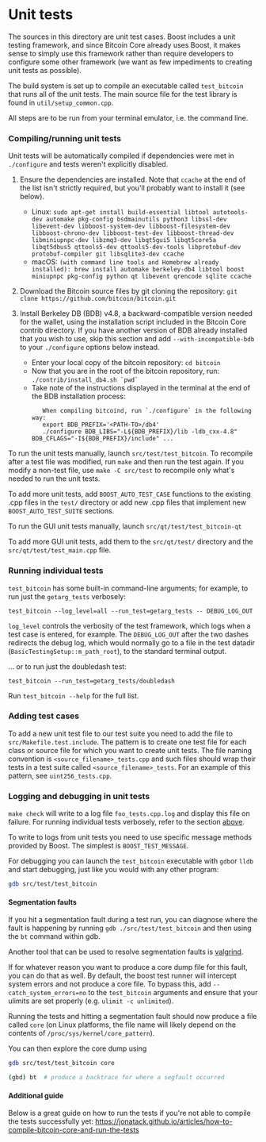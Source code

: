 # Unit tests

The sources in this directory are unit test cases. Boost includes a
unit testing framework, and since Bitcoin Core already uses Boost, it makes
sense to simply use this framework rather than require developers to
configure some other framework (we want as few impediments to creating
unit tests as possible).

The build system is set up to compile an executable called `test_bitcoin`
that runs all of the unit tests. The main source file for the test library is found in
`util/setup_common.cpp`.

All steps are to be run from your terminal emulator, i.e. the command line.

### Compiling/running unit tests

Unit tests will be automatically compiled if dependencies were met in `./configure`
and tests weren't explicitly disabled.

1. Ensure the dependencies are installed. Note that `ccache` at the end of the list isn't strictly required, but you'll probably want to install it (see below).
     * Linux: ```sudo apt-get install build-essential libtool autotools-dev automake pkg-config bsdmainutils python3 libssl-dev libevent-dev libboost-system-dev libboost-filesystem-dev libboost-chrono-dev libboost-test-dev libboost-thread-dev libminiupnpc-dev libzmq3-dev libqt5gui5 libqt5core5a libqt5dbus5 qttools5-dev qttools5-dev-tools libprotobuf-dev protobuf-compiler git libsqlite3-dev ccache```
     * macOS: ```(with command line tools and Homebrew already installed): brew install automake berkeley-db4 libtool boost miniupnpc pkg-config python qt libevent qrencode sqlite ccache```

2. Download the Bitcoin source files by git cloning the repository:
    ```git clone https://github.com/bitcoin/bitcoin.git```

3. Install Berkeley DB (BDB) v4.8, a backward-compatible version needed for the wallet, using the installation script included in the Bitcoin Core contrib directory. If you have another version of BDB already installed that you wish to use, skip this section and add ```--with-incompatible-bdb``` to your ```./configure``` options below instead.

    * Enter your local copy of the bitcoin repository: ```cd bitcoin```
    * Now that you are in the root of the bitcoin repository, run: ``` ./contrib/install_db4.sh `pwd` ```
    * Take note of the instructions displayed in the terminal at the end of the BDB installation process: 
        ```db4 build complete.
           When compiling bitcoind, run `./configure` in the following way:
           export BDB_PREFIX='<PATH-TO>/db4'
           ./configure BDB_LIBS="-L${BDB_PREFIX}/lib -ldb_cxx-4.8" BDB_CFLAGS="-I${BDB_PREFIX}/include" ...
       ```


To run the unit tests manually, launch `src/test/test_bitcoin`. To recompile
after a test file was modified, run `make` and then run the test again. If you
modify a non-test file, use `make -C src/test` to recompile only what's needed
to run the unit tests.

To add more unit tests, add `BOOST_AUTO_TEST_CASE` functions to the existing
.cpp files in the `test/` directory or add new .cpp files that
implement new `BOOST_AUTO_TEST_SUITE` sections.

To run the GUI unit tests manually, launch `src/qt/test/test_bitcoin-qt`

To add more GUI unit tests, add them to the `src/qt/test/` directory and
the `src/qt/test/test_main.cpp` file.

### Running individual tests

`test_bitcoin` has some built-in command-line arguments; for
example, to run just the `getarg_tests` verbosely:

    test_bitcoin --log_level=all --run_test=getarg_tests -- DEBUG_LOG_OUT

`log_level` controls the verbosity of the test framework, which logs when a
test case is entered, for example. The `DEBUG_LOG_OUT` after the two dashes
redirects the debug log, which would normally go to a file in the test datadir
(`BasicTestingSetup::m_path_root`), to the standard terminal output.

... or to run just the doubledash test:

    test_bitcoin --run_test=getarg_tests/doubledash

Run `test_bitcoin --help` for the full list.

### Adding test cases

To add a new unit test file to our test suite you need
to add the file to `src/Makefile.test.include`. The pattern is to create
one test file for each class or source file for which you want to create
unit tests. The file naming convention is `<source_filename>_tests.cpp`
and such files should wrap their tests in a test suite
called `<source_filename>_tests`. For an example of this pattern,
see `uint256_tests.cpp`.

### Logging and debugging in unit tests

`make check` will write to a log file `foo_tests.cpp.log` and display this file
on failure. For running individual tests verbosely, refer to the section
[above](#running-individual-tests).

To write to logs from unit tests you need to use specific message methods
provided by Boost. The simplest is `BOOST_TEST_MESSAGE`.

For debugging you can launch the `test_bitcoin` executable with `gdb`or `lldb` and
start debugging, just like you would with any other program:

```bash
gdb src/test/test_bitcoin
```

#### Segmentation faults

If you hit a segmentation fault during a test run, you can diagnose where the fault
is happening by running `gdb ./src/test/test_bitcoin` and then using the `bt` command
within gdb.

Another tool that can be used to resolve segmentation faults is
[valgrind](https://valgrind.org/).

If for whatever reason you want to produce a core dump file for this fault, you can do
that as well. By default, the boost test runner will intercept system errors and not
produce a core file. To bypass this, add `--catch_system_errors=no` to the
`test_bitcoin` arguments and ensure that your ulimits are set properly (e.g. `ulimit -c
unlimited`).

Running the tests and hitting a segmentation fault should now produce a file called `core`
(on Linux platforms, the file name will likely depend on the contents of
`/proc/sys/kernel/core_pattern`).

You can then explore the core dump using
``` bash
gdb src/test/test_bitcoin core

(gbd) bt  # produce a backtrace for where a segfault occurred
```

#### Additional guide
Below is a great guide on how to run the tests if you're not able to compile the tests successfully yet:
https://jonatack.github.io/articles/how-to-compile-bitcoin-core-and-run-the-tests
